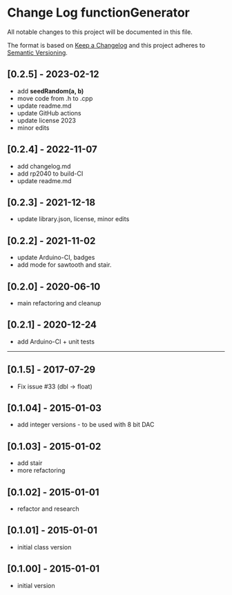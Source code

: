 # Change Log functionGenerator

All notable changes to this project will be documented in this file.

The format is based on [Keep a Changelog](http://keepachangelog.com/)
and this project adheres to [Semantic Versioning](http://semver.org/).


## [0.2.5] - 2023-02-12
- add **seedRandom(a, b)**
- move code from .h to .cpp
- update readme.md
- update GitHub actions
- update license 2023
- minor edits


## [0.2.4] - 2022-11-07
- add changelog.md
- add rp2040 to build-CI
- update readme.md

## [0.2.3] - 2021-12-18
- update library.json, license, minor edits

## [0.2.2] - 2021-11-02
- update Arduino-CI, badges
- add mode for sawtooth and stair.

## [0.2.0] - 2020-06-10
- main refactoring and cleanup

## [0.2.1] - 2020-12-24
- add Arduino-CI + unit tests

----

## [0.1.5] - 2017-07-29
- Fix issue #33 (dbl -> float)

## [0.1.04] - 2015-01-03
- add integer versions - to be used with 8 bit DAC

## [0.1.03] - 2015-01-02
- add stair
- more refactoring

## [0.1.02] - 2015-01-01
- refactor and research

## [0.1.01] - 2015-01-01
- initial class version

## [0.1.00] - 2015-01-01
- initial version


